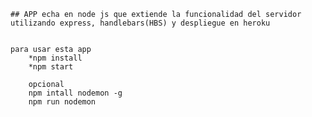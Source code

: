 

    ## APP echa en node js que extiende la funcionalidad del servidor utilizando express, handlebars(HBS) y despliegue en heroku


    para usar esta app
        *npm install 
        *npm start

        opcional 
        npm intall nodemon -g
        npm run nodemon 
